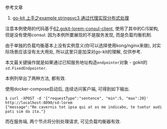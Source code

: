 参考文章

1. [go-kit 上手之example stringsvc3 通过代理实现分布式处理](https://blog.csdn.net/wdy_yx/article/details/78389736)

注意本例使用的代码基于[62.gokit-lorem-consul-client](), 使用了其中的C/S架构, 但是没有使用consul. 因为本例所要展现的不是服务发现, 而是负载均衡机制.

由于单独的负载均衡基本上没有实例意义(你可以选择使用kong/nginx来做), 对实际场景应该没有太大用处, 所以这里只是加深对go-kit的理解, 仅供参考.

本文最关键操作就是如果通过已知服务地址构造`endpointer`对象 - gokit的`sd.FixedEndpointer`.

本例列举出了两种方法, 都有效.

使用docker-compose启动后, 连续访问客户端, 可得到如下输出.

```
$ curl -XPOST -d '{"requestType":"sentence", "min":5, "max":20}' http://localhost:8090/sd-lorem
{"message":"Re cavernis tot ipsa qui at os me indicabo, te tuetur audi pati sim da ita."}
```

而在服务端, 两个节点将分别处理请求, 可见负载均衡器有效.
